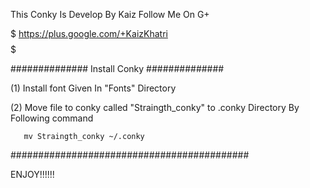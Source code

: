 This Conky Is Develop By Kaiz Follow Me On G+

$$$$$ https://plus.google.com/+KaizKhatri $$$$$

############## Install Conky ##############

(1) Install font Given In "Fonts" Directory 

(2) Move file to conky called "Straingth_conky" to .conky Directory By Following command
    
       mv Straingth_conky ~/.conky
    
###########################################

ENJOY!!!!!!
